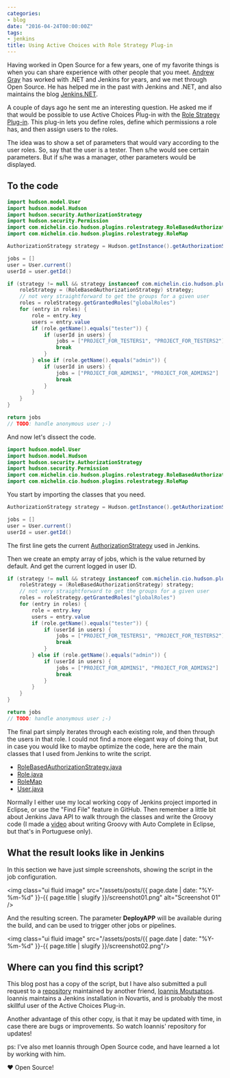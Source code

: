 ```yaml
---
categories:
- blog
date: "2016-04-24T00:00:00Z"
tags:
- jenkins
title: Using Active Choices with Role Strategy Plug-in
---
```


Having worked in Open Source for a few years, one of my favorite things is when you can
share experience with other people that you meet. [Andrew Gray](https://github.com/agray)
has worked with .NET and Jenkins for years, and we met through Open Source. He has helped me
in the past with Jenkins and .NET, and also maintains the blog
[Jenkins.NET](http://jenkinsheaven.blogspot.co.nz/).

A couple of days ago he sent me an interesting question. He asked me if that would be possible
to use Active Choices Plug-in with the [Role Strategy Plug-in](https://wiki.jenkins-ci.org/display/JENKINS/Role+Strategy+Plugin).
This plug-in lets you define roles, define which permissions a role has, and then assign users to the roles.

<!--more-->

The idea was to show a set of parameters that would vary according to the user roles. So, say that the user
is a tester. Then s/he would see certain parameters. But if s/he was a manager, other parameters would be
displayed.

## To the code

```java
import hudson.model.User
import hudson.model.Hudson
import hudson.security.AuthorizationStrategy
import hudson.security.Permission
import com.michelin.cio.hudson.plugins.rolestrategy.RoleBasedAuthorizationStrategy
import com.michelin.cio.hudson.plugins.rolestrategy.RoleMap

AuthorizationStrategy strategy = Hudson.getInstance().getAuthorizationStrategy();

jobs = []
user = User.current()
userId = user.getId()

if (strategy != null && strategy instanceof com.michelin.cio.hudson.plugins.rolestrategy.RoleBasedAuthorizationStrategy) {
    roleStrategy = (RoleBasedAuthorizationStrategy) strategy;
    // not very straightforward to get the groups for a given user
    roles = roleStrategy.getGrantedRoles("globalRoles")
    for (entry in roles) {
        role = entry.key
        users = entry.value
        if (role.getName().equals("tester")) {
            if (userId in users) {
                jobs = ["PROJECT_FOR_TESTERS1", "PROJECT_FOR_TESTERS2"]
                break
            }
        } else if (role.getName().equals("admin")) {
            if (userId in users) {
                jobs = ["PROJECT_FOR_ADMINS1", "PROJECT_FOR_ADMINS2"]
                break
            }
        }
    }
}

return jobs
// TODO: handle anonymous user ;-)
```

And now let's dissect the code.

```java
import hudson.model.User
import hudson.model.Hudson
import hudson.security.AuthorizationStrategy
import hudson.security.Permission
import com.michelin.cio.hudson.plugins.rolestrategy.RoleBasedAuthorizationStrategy
import com.michelin.cio.hudson.plugins.rolestrategy.RoleMap
```

You start by importing the classes that you need.

```java
AuthorizationStrategy strategy = Hudson.getInstance().getAuthorizationStrategy();

jobs = []
user = User.current()
userId = user.getId()
```

The first line gets the current [AuthorizationStrategy](https://github.com/jenkinsci/jenkins/blob/f6e431b80c4d162560419fa51633224a9724bb0d/core/src/main/java/hudson/security/AuthorizationStrategy.java)
used in Jenkins.

Then we create an empty array of jobs, which is the value returned by default. And get the current
logged in user ID.

```java
if (strategy != null && strategy instanceof com.michelin.cio.hudson.plugins.rolestrategy.RoleBasedAuthorizationStrategy) {
    roleStrategy = (RoleBasedAuthorizationStrategy) strategy;
    // not very straightforward to get the groups for a given user
    roles = roleStrategy.getGrantedRoles("globalRoles")
    for (entry in roles) {
        role = entry.key
        users = entry.value
        if (role.getName().equals("tester")) {
            if (userId in users) {
                jobs = ["PROJECT_FOR_TESTERS1", "PROJECT_FOR_TESTERS2"]
                break
            }
        } else if (role.getName().equals("admin")) {
            if (userId in users) {
                jobs = ["PROJECT_FOR_ADMINS1", "PROJECT_FOR_ADMINS2"]
                break
            }
        }
    }
}

return jobs
// TODO: handle anonymous user ;-)
```

The final part simply iterates through each existing role, and then through the
users in that role. I could not find a more elegant way of doing that, but in case
you would like to maybe optimize the code, here are the main classes that I
used from Jenkins to write the script.

* [RoleBasedAuthorizationStrategy.java](https://github.com/jenkinsci/role-strategy-plugin/blob/b6dca7904ce1c83b3afef0995ef5f42823171b0b/src/main/java/com/michelin/cio/hudson/plugins/rolestrategy/RoleBasedAuthorizationStrategy.java)
* [Role.java](https://github.com/jenkinsci/role-strategy-plugin/blob/master/src/main/java/com/michelin/cio/hudson/plugins/rolestrategy/Role.java)
* [RoleMap](https://github.com/jenkinsci/role-strategy-plugin/blob/b6dca7904ce1c83b3afef0995ef5f42823171b0b/src/main/java/com/michelin/cio/hudson/plugins/rolestrategy/RoleMap.java)
* [User.java](https://github.com/jenkinsci/jenkins/blob/f6e431b80c4d162560419fa51633224a9724bb0d/core/src/main/java/hudson/model/User.java)

Normally I either use my local working copy of Jenkins project imported in Eclipse, or use the
"Find File" feature in GitHub. Then remember a little bit about Jenkins Java API to walk
through the classes and write the Groovy code (I made a
[video](https://www.youtube.com/watch?v=jmPJvJGEFb4) about writing Groovy with Auto Complete in
Eclipse, but that's in Portuguese only).

## What the result looks like in Jenkins

In this section we have just simple screenshots, showing the script in the job configuration.

<img class="ui fluid image" src="/assets/posts/{{ page.date | date: "%Y-%m-%d" }}-{{ page.title | slugify }}/screenshot01.png" alt="Screenshot 01" />

And the resulting screen. The parameter **DeployAPP** will be available during the build,
and can be used to trigger other jobs or pipelines.

<img class="ui fluid image" src="/assets/posts/{{ page.date | date: "%Y-%m-%d" }}-{{ page.title | slugify }}/screenshot02.png"/>


## Where can you find this script?

This blog post has a copy of the script, but I have also submitted
a pull request to a [repository](https://github.com/imoutsatsos/jenkins-scriptlets)
maintained by another friend, [Ioannis Moutsatsos](https://github.com/imoutsatsos). Ioannis
maintains a Jenkins installation in Novartis, and is probably the most skillful user
of the Active Choices Plug-in.

Another advantage of this other copy, is that it may be updated with time, in case there are
bugs or improvements. So watch Ioannis' repository for updates!

ps: I've also met Ioannis through Open Source code, and have learned a lot by working with him. 

♥ Open Source!
